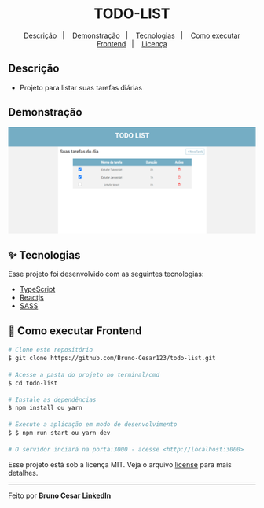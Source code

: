 <h1 align="center">TODO-LIST</h1>

<p align="center">
  <a href="#-descricao">Descrição</a>&nbsp;&nbsp;&nbsp;|&nbsp;&nbsp;&nbsp;
  <a href="#-demonstração">Demonstração</a>&nbsp;&nbsp;&nbsp;|&nbsp;&nbsp;&nbsp;
  <a href="#-tecnologias">Tecnologias</a>&nbsp;&nbsp;&nbsp;|&nbsp;&nbsp;&nbsp;
  <a href="#-como-executar-frontend">Como executar Frontend</a>&nbsp;&nbsp;&nbsp;|&nbsp;&nbsp;&nbsp;
  <a href="#-licença">Licença</a>
</p>

## Descrição

- Projeto para listar suas tarefas diárias

## Demonstração

<img width="800px" alt="home" src="./.github/home.PNG">

## ✨ Tecnologias

Esse projeto foi desenvolvido com as seguintes tecnologias:

- [TypeScript](https://www.typescriptlang.org/)
- [Reactjs](https://pt-br.reactjs.org/)
- [SASS](https://sass-lang.com/)

## 🎲 Como executar Frontend

```bash
# Clone este repositório
$ git clone https://github.com/Bruno-Cesar123/todo-list.git

# Acesse a pasta do projeto no terminal/cmd
$ cd todo-list

# Instale as dependências
$ npm install ou yarn

# Execute a aplicação em modo de desenvolvimento
$ $ npm run start ou yarn dev

# O servidor inciará na porta:3000 - acesse <http://localhost:3000>
```
Esse projeto está sob a licença MIT. Veja o arquivo [license](license) para mais detalhes.

---

Feito por **Bruno Cesar** [**LinkedIn**](https://www.linkedin.com/in/bruno-cesar-b0039715a/)
